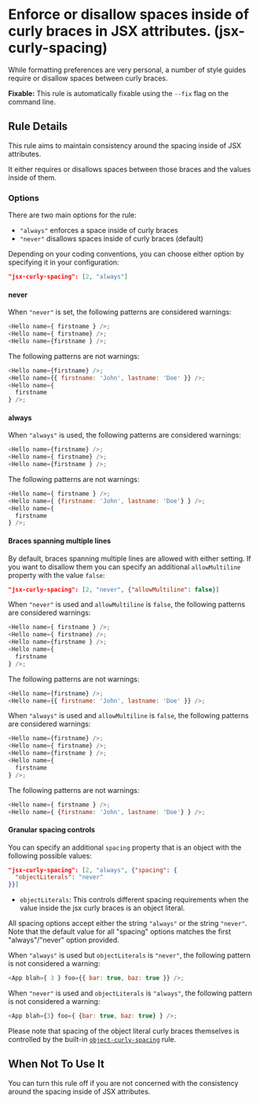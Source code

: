 # Enforce or disallow spaces inside of curly braces in JSX attributes. (jsx-curly-spacing)

While formatting preferences are very personal, a number of style guides require or disallow spaces between curly braces.

**Fixable:** This rule is automatically fixable using the `--fix` flag on the command line.

## Rule Details

This rule aims to maintain consistency around the spacing inside of JSX attributes.

It either requires or disallows spaces between those braces and the values inside of them.

### Options

There are two main options for the rule:

* `"always"` enforces a space inside of curly braces
* `"never"` disallows spaces inside of curly braces (default)

Depending on your coding conventions, you can choose either option by specifying it in your configuration:

```json
"jsx-curly-spacing": [2, "always"]
```

#### never

When `"never"` is set, the following patterns are considered warnings:

```js
<Hello name={ firstname } />;
<Hello name={ firstname} />;
<Hello name={firstname } />;
```

The following patterns are not warnings:

```js
<Hello name={firstname} />;
<Hello name={{ firstname: 'John', lastname: 'Doe' }} />;
<Hello name={
  firstname
} />;
```

#### always

When `"always"` is used, the following patterns are considered warnings:

```js
<Hello name={firstname} />;
<Hello name={ firstname} />;
<Hello name={firstname } />;
```

The following patterns are not warnings:

```js
<Hello name={ firstname } />;
<Hello name={ {firstname: 'John', lastname: 'Doe'} } />;
<Hello name={
  firstname
} />;
```

#### Braces spanning multiple lines

By default, braces spanning multiple lines are allowed with either setting. If you want to disallow them you can specify an additional `allowMultiline` property with the value `false`:

```json
"jsx-curly-spacing": [2, "never", {"allowMultiline": false}]
```

When `"never"` is used and `allowMultiline` is `false`, the following patterns are considered warnings:

```js
<Hello name={ firstname } />;
<Hello name={ firstname} />;
<Hello name={firstname } />;
<Hello name={
  firstname
} />;
```

The following patterns are not warnings:

```js
<Hello name={firstname} />;
<Hello name={{ firstname: 'John', lastname: 'Doe' }} />;
```

When `"always"` is used and `allowMultiline` is `false`, the following patterns are considered warnings:

```js
<Hello name={firstname} />;
<Hello name={ firstname} />;
<Hello name={firstname } />;
<Hello name={
  firstname
} />;
```

The following patterns are not warnings:

```js
<Hello name={ firstname } />;
<Hello name={ {firstname: 'John', lastname: 'Doe'} } />;
```

#### Granular spacing controls

You can specify an additional `spacing` property that is an object with the following possible values:

```json
"jsx-curly-spacing": [2, "always", {"spacing": {
  "objectLiterals": "never"
}}]
```

* `objectLiterals`: This controls different spacing requirements when the value inside the jsx curly braces is an object literal.

All spacing options accept either the string `"always"` or the string `"never"`. Note that the default value for all "spacing" options matches the first "always"/"never" option provided.

When `"always"` is used but `objectLiterals` is `"never"`, the following pattern is not considered a warning:

```js
<App blah={ 3 } foo={{ bar: true, baz: true }} />;
```

When `"never"` is used and `objectLiterals` is `"always"`, the following pattern is not considered a warning:

```js
<App blah={3} foo={ {bar: true, baz: true} } />;
```

Please note that spacing of the object literal curly braces themselves is controlled by the built-in [`object-curly-spacing`](http://eslint.org/docs/rules/object-curly-spacing) rule.

## When Not To Use It

You can turn this rule off if you are not concerned with the consistency around the spacing inside of JSX attributes.

